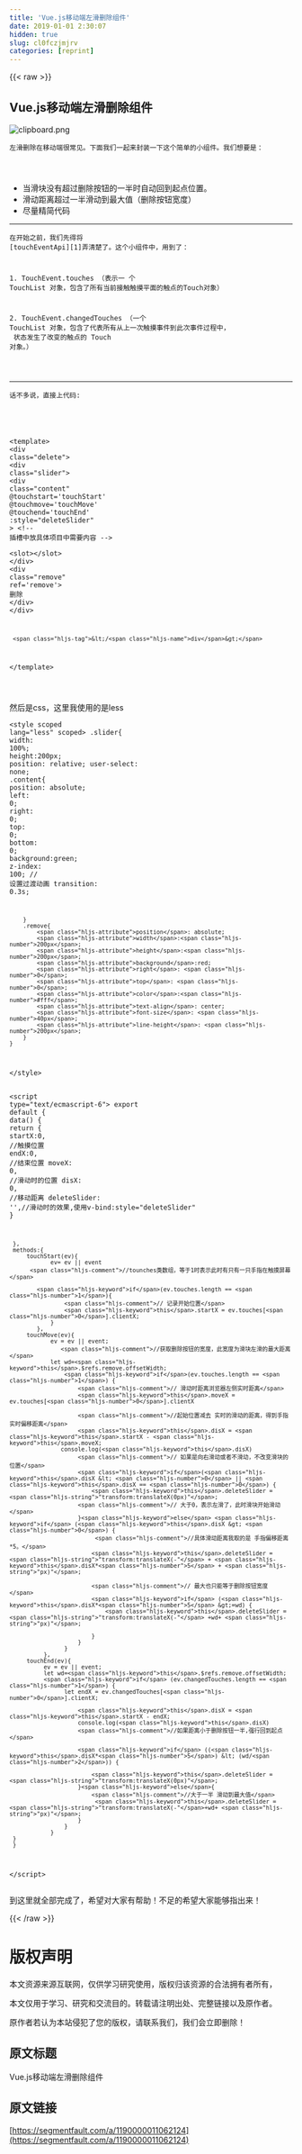 ```yaml
---
title: 'Vue.js移动端左滑删除组件' 
date: 2019-01-01 2:30:07
hidden: true
slug: cl0fczjmjrv
categories: [reprint]
---
```


{{< raw >}}

                    
<h2 id="articleHeader0">Vue.js移动端左滑删除组件</h2>
<p><span class="img-wrap"><img data-src="/img/bVUzBL?w=527&amp;h=148" src="https://static.alili.tech/img/bVUzBL?w=527&amp;h=148" alt="clipboard.png" title="clipboard.png" style="cursor: pointer; display: inline;"></span></p>
<div class="widget-codetool" style="display:none;">
      <div class="widget-codetool--inner">
      <span class="selectCode code-tool" data-toggle="tooltip" data-placement="top" title="" data-original-title="全选"></span>
      <span type="button" class="copyCode code-tool" data-toggle="tooltip" data-placement="top" data-clipboard-text="左滑删除在移动端很常见。下面我们一起来封装一下这个简单的小组件。我们想要是：
 
" title="" data-original-title="复制"></span>
      <span type="button" class="saveToNote code-tool" data-toggle="tooltip" data-placement="top" title="" data-original-title="放进笔记"></span>
      </div>
      </div><pre class="hljs"><code>左滑删除在移动端很常见。下面我们一起来封装一下这个简单的小组件。我们想要是：
 
</code></pre>
<ul>
<li>当滑块没有超过删除按钮的一半时自动回到起点位置。</li>
<li>滑动距离超过一半滑动到最大值（删除按钮宽度）</li>
<li>尽量精简代码</li>
</ul>
<hr>
<div class="widget-codetool" style="display:none;">
      <div class="widget-codetool--inner">
      <span class="selectCode code-tool" data-toggle="tooltip" data-placement="top" title="" data-original-title="全选"></span>
      <span type="button" class="copyCode code-tool" data-toggle="tooltip" data-placement="top" data-clipboard-text="在开始之前，我们先得将 [touchEventApi][1]弄清楚了。这个小组件中，用到了：

1.  TouchEvent.touches （表示一 个 TouchList 对象，包含了所有当前接触触摸平面的触点的Touch对象）

2.  TouchEvent.changedTouches （一个 TouchList 对象，包含了代表所有从上一次触摸事件到此次事件过程中，
    状态发生了改变的触点的 Touch 对象。）


" title="" data-original-title="复制"></span>
      <span type="button" class="saveToNote code-tool" data-toggle="tooltip" data-placement="top" title="" data-original-title="放进笔记"></span>
      </div>
      </div><pre class="hljs markdown"><code>在开始之前，我们先得将 [<span class="hljs-string">touchEventApi</span>][<span class="hljs-symbol">1</span>]弄清楚了。这个小组件中，用到了：

<span class="hljs-bullet">1.  </span>TouchEvent.touches （表示一 个 TouchList 对象，包含了所有当前接触触摸平面的触点的Touch对象）

<span class="hljs-bullet">2.  </span>TouchEvent.changedTouches （一个 TouchList 对象，包含了代表所有从上一次触摸事件到此次事件过程中，
<span class="hljs-code">    状态发生了改变的触点的 Touch 对象。）</span>


</code></pre>
<hr>
<div class="widget-codetool" style="display:none;">
      <div class="widget-codetool--inner">
      <span class="selectCode code-tool" data-toggle="tooltip" data-placement="top" title="" data-original-title="全选"></span>
      <span type="button" class="copyCode code-tool" data-toggle="tooltip" data-placement="top" data-clipboard-text="话不多说，直接上代码:

" title="" data-original-title="复制"></span>
      <span type="button" class="saveToNote code-tool" data-toggle="tooltip" data-placement="top" title="" data-original-title="放进笔记"></span>
      </div>
      </div><pre class="hljs"><code>话不多说，直接上代码:

</code></pre>
<div class="widget-codetool" style="display:none;">
      <div class="widget-codetool--inner">
      <span class="selectCode code-tool" data-toggle="tooltip" data-placement="top" title="" data-original-title="全选"></span>
      <span type="button" class="copyCode code-tool" data-toggle="tooltip" data-placement="top" data-clipboard-text=" <template>
     <div class=&quot;delete&quot;>
             <div class=&quot;slider&quot;>
                   <div class=&quot;content&quot; 
                      @touchstart='touchStart'
                      @touchmove='touchMove'
                      @touchend='touchEnd'
                      :style=&quot;deleteSlider&quot;
                   >
                <!-- 插槽中放具体项目中需要内容         -->   
                    <slot></slot>
                   </div>
                   <div class=&quot;remove&quot; ref='remove'>
                       删除
                   </div>
            </div>
        
     </div>
</template>

" title="" data-original-title="复制"></span>
      <span type="button" class="saveToNote code-tool" data-toggle="tooltip" data-placement="top" title="" data-original-title="放进笔记"></span>
      </div>
      </div><pre class="hljs xml"><code> <span class="hljs-tag">&lt;<span class="hljs-name">template</span>&gt;</span>
     <span class="hljs-tag">&lt;<span class="hljs-name">div</span> <span class="hljs-attr">class</span>=<span class="hljs-string">"delete"</span>&gt;</span>
             <span class="hljs-tag">&lt;<span class="hljs-name">div</span> <span class="hljs-attr">class</span>=<span class="hljs-string">"slider"</span>&gt;</span>
                   <span class="hljs-tag">&lt;<span class="hljs-name">div</span> <span class="hljs-attr">class</span>=<span class="hljs-string">"content"</span> 
                      @<span class="hljs-attr">touchstart</span>=<span class="hljs-string">'touchStart'</span>
                      @<span class="hljs-attr">touchmove</span>=<span class="hljs-string">'touchMove'</span>
                      @<span class="hljs-attr">touchend</span>=<span class="hljs-string">'touchEnd'</span>
                      <span class="hljs-attr">:style</span>=<span class="hljs-string">"deleteSlider"</span>
                   &gt;</span>
                <span class="hljs-comment">&lt;!-- 插槽中放具体项目中需要内容         --&gt;</span>   
                    <span class="hljs-tag">&lt;<span class="hljs-name">slot</span>&gt;</span><span class="hljs-tag">&lt;/<span class="hljs-name">slot</span>&gt;</span>
                   <span class="hljs-tag">&lt;/<span class="hljs-name">div</span>&gt;</span>
                   <span class="hljs-tag">&lt;<span class="hljs-name">div</span> <span class="hljs-attr">class</span>=<span class="hljs-string">"remove"</span> <span class="hljs-attr">ref</span>=<span class="hljs-string">'remove'</span>&gt;</span>
                       删除
                   <span class="hljs-tag">&lt;/<span class="hljs-name">div</span>&gt;</span>
            <span class="hljs-tag">&lt;/<span class="hljs-name">div</span>&gt;</span>
        
     <span class="hljs-tag">&lt;/<span class="hljs-name">div</span>&gt;</span>
<span class="hljs-tag">&lt;/<span class="hljs-name">template</span>&gt;</span>

</code></pre>
<p>然后是css，这里我使用的是less</p>
<div class="widget-codetool" style="display:none;">
      <div class="widget-codetool--inner">
      <span class="selectCode code-tool" data-toggle="tooltip" data-placement="top" title="" data-original-title="全选"></span>
      <span type="button" class="copyCode code-tool" data-toggle="tooltip" data-placement="top" data-clipboard-text="<style scoped lang=&quot;less&quot; scoped>
    .slider{
        width: 100%;
        height:200px;
        position: relative;
         user-select: none;
        .content{
            position: absolute;
            left: 0;
            right: 0;
            top: 0;
            bottom: 0;
            background:green;
            z-index: 100;
            //    设置过渡动画
            transition: 0.3s;
             
        }
        .remove{
            position: absolute;
            width:200px;
            height:200px;
            background:red;
            right: 0;
            top: 0;
            color:#fff;
            text-align: center;
            font-size: 40px;
            line-height: 200px;
        }
    }
 
</style>" title="" data-original-title="复制"></span>
      <span type="button" class="saveToNote code-tool" data-toggle="tooltip" data-placement="top" title="" data-original-title="放进笔记"></span>
      </div>
      </div><pre class="hljs stylus"><code>&lt;style scoped lang=<span class="hljs-string">"less"</span> scoped&gt;
    .slider{
        <span class="hljs-attribute">width</span>: <span class="hljs-number">100%</span>;
        <span class="hljs-attribute">height</span>:<span class="hljs-number">200px</span>;
        <span class="hljs-attribute">position</span>: relative;
         user-select: <span class="hljs-attribute">none</span>;
        .<span class="hljs-attribute">content</span>{
            <span class="hljs-attribute">position</span>: absolute;
            <span class="hljs-attribute">left</span>: <span class="hljs-number">0</span>;
            <span class="hljs-attribute">right</span>: <span class="hljs-number">0</span>;
            <span class="hljs-attribute">top</span>: <span class="hljs-number">0</span>;
            <span class="hljs-attribute">bottom</span>: <span class="hljs-number">0</span>;
            <span class="hljs-attribute">background</span>:green;
            <span class="hljs-attribute">z-index</span>: <span class="hljs-number">100</span>;
            <span class="hljs-comment">//    设置过渡动画</span>
            <span class="hljs-attribute">transition</span>: <span class="hljs-number">0.3s</span>;
             
        }
        .remove{
            <span class="hljs-attribute">position</span>: absolute;
            <span class="hljs-attribute">width</span>:<span class="hljs-number">200px</span>;
            <span class="hljs-attribute">height</span>:<span class="hljs-number">200px</span>;
            <span class="hljs-attribute">background</span>:red;
            <span class="hljs-attribute">right</span>: <span class="hljs-number">0</span>;
            <span class="hljs-attribute">top</span>: <span class="hljs-number">0</span>;
            <span class="hljs-attribute">color</span>:<span class="hljs-number">#fff</span>;
            <span class="hljs-attribute">text-align</span>: center;
            <span class="hljs-attribute">font-size</span>: <span class="hljs-number">40px</span>;
            <span class="hljs-attribute">line-height</span>: <span class="hljs-number">200px</span>;
        }
    }
 
&lt;/style&gt;</code></pre>
<div class="widget-codetool" style="display:none;">
      <div class="widget-codetool--inner">
      <span class="selectCode code-tool" data-toggle="tooltip" data-placement="top" title="" data-original-title="全选"></span>
      <span type="button" class="copyCode code-tool" data-toggle="tooltip" data-placement="top" data-clipboard-text="<script type=&quot;text/ecmascript-6&quot;>
  export default {
     data() {
     return {
        startX:0,   //触摸位置
        endX:0,     //结束位置
        moveX: 0,   //滑动时的位置
        disX: 0,    //移动距离
        deleteSlider: '',//滑动时的效果,使用v-bind:style=&quot;deleteSlider&quot;
     }
    
     },
     methods:{
         touchStart(ev){
                ev= ev || event
          //tounches类数组，等于1时表示此时有只有一只手指在触摸屏幕
    
            if(ev.touches.length == 1){
                    // 记录开始位置
                    this.startX = ev.touches[0].clientX;
                }
            },
         touchMove(ev){
                ev = ev || event;
                   //获取删除按钮的宽度，此宽度为滑块左滑的最大距离
                let wd=this.$refs.remove.offsetWidth;
                    if(ev.touches.length == 1) {
                        // 滑动时距离浏览器左侧实时距离
                        this.moveX = ev.touches[0].clientX
                
                        //起始位置减去 实时的滑动的距离，得到手指实时偏移距离
                        this.disX = this.startX - this.moveX;
                   console.log(this.disX)
                        // 如果是向右滑动或者不滑动，不改变滑块的位置
                        if(this.disX < 0 || this.disX == 0) {
                            this.deleteSlider = &quot;transform:translateX(0px)&quot;;
                        // 大于0，表示左滑了，此时滑块开始滑动 
                        }else if (this.disX > 0) {
                             //具体滑动距离我取的是 手指偏移距离*5。
                            this.deleteSlider = &quot;transform:translateX(-&quot; + this.disX*5 + &quot;px)&quot;;
                            
                            // 最大也只能等于删除按钮宽度 
                            if (this.disX*5 >=wd) {
                                this.deleteSlider = &quot;transform:translateX(-&quot; +wd+ &quot;px)&quot;;
                             
                            }
                        }
                    }
              },
         touchEnd(ev){
              ev = ev || event;
              let wd=this.$refs.remove.offsetWidth;
              if (ev.changedTouches.length == 1) {
                    let endX = ev.changedTouches[0].clientX;
                      
                        this.disX = this.startX - endX;
                        console.log(this.disX)
                        //如果距离小于删除按钮一半,强行回到起点
                        
                        if ((this.disX*5) < (wd/2)) {
                          
                            this.deleteSlider = &quot;transform:translateX(0px)&quot;;
                        }else{
                            //大于一半 滑动到最大值
                             this.deleteSlider = &quot;transform:translateX(-&quot;+wd+ &quot;px)&quot;;
                        }
                    }
                }      
     }
     }
</script>" title="" data-original-title="复制"></span>
      <span type="button" class="saveToNote code-tool" data-toggle="tooltip" data-placement="top" title="" data-original-title="放进笔记"></span>
      </div>
      </div><pre class="hljs kotlin"><code>&lt;script type=<span class="hljs-string">"text/ecmascript-6"</span>&gt;
  export <span class="hljs-keyword">default</span> {
     <span class="hljs-keyword">data</span>() {
     <span class="hljs-keyword">return</span> {
        startX:<span class="hljs-number">0</span>,   <span class="hljs-comment">//触摸位置</span>
        endX:<span class="hljs-number">0</span>,     <span class="hljs-comment">//结束位置</span>
        moveX: <span class="hljs-number">0</span>,   <span class="hljs-comment">//滑动时的位置</span>
        disX: <span class="hljs-number">0</span>,    <span class="hljs-comment">//移动距离</span>
        deleteSlider: <span class="hljs-string">''</span>,<span class="hljs-comment">//滑动时的效果,使用v-bind:style="deleteSlider"</span>
     }
    
     },
     methods:{
         touchStart(ev){
                ev= ev || event
          <span class="hljs-comment">//tounches类数组，等于1时表示此时有只有一只手指在触摸屏幕</span>
    
            <span class="hljs-keyword">if</span>(ev.touches.length == <span class="hljs-number">1</span>){
                    <span class="hljs-comment">// 记录开始位置</span>
                    <span class="hljs-keyword">this</span>.startX = ev.touches[<span class="hljs-number">0</span>].clientX;
                }
            },
         touchMove(ev){
                ev = ev || event;
                   <span class="hljs-comment">//获取删除按钮的宽度，此宽度为滑块左滑的最大距离</span>
                let wd=<span class="hljs-keyword">this</span>.$refs.remove.offsetWidth;
                    <span class="hljs-keyword">if</span>(ev.touches.length == <span class="hljs-number">1</span>) {
                        <span class="hljs-comment">// 滑动时距离浏览器左侧实时距离</span>
                        <span class="hljs-keyword">this</span>.moveX = ev.touches[<span class="hljs-number">0</span>].clientX
                
                        <span class="hljs-comment">//起始位置减去 实时的滑动的距离，得到手指实时偏移距离</span>
                        <span class="hljs-keyword">this</span>.disX = <span class="hljs-keyword">this</span>.startX - <span class="hljs-keyword">this</span>.moveX;
                   console.log(<span class="hljs-keyword">this</span>.disX)
                        <span class="hljs-comment">// 如果是向右滑动或者不滑动，不改变滑块的位置</span>
                        <span class="hljs-keyword">if</span>(<span class="hljs-keyword">this</span>.disX &lt; <span class="hljs-number">0</span> || <span class="hljs-keyword">this</span>.disX == <span class="hljs-number">0</span>) {
                            <span class="hljs-keyword">this</span>.deleteSlider = <span class="hljs-string">"transform:translateX(0px)"</span>;
                        <span class="hljs-comment">// 大于0，表示左滑了，此时滑块开始滑动 </span>
                        }<span class="hljs-keyword">else</span> <span class="hljs-keyword">if</span> (<span class="hljs-keyword">this</span>.disX &gt; <span class="hljs-number">0</span>) {
                             <span class="hljs-comment">//具体滑动距离我取的是 手指偏移距离*5。</span>
                            <span class="hljs-keyword">this</span>.deleteSlider = <span class="hljs-string">"transform:translateX(-"</span> + <span class="hljs-keyword">this</span>.disX*<span class="hljs-number">5</span> + <span class="hljs-string">"px)"</span>;
                            
                            <span class="hljs-comment">// 最大也只能等于删除按钮宽度 </span>
                            <span class="hljs-keyword">if</span> (<span class="hljs-keyword">this</span>.disX*<span class="hljs-number">5</span> &gt;=wd) {
                                <span class="hljs-keyword">this</span>.deleteSlider = <span class="hljs-string">"transform:translateX(-"</span> +wd+ <span class="hljs-string">"px)"</span>;
                             
                            }
                        }
                    }
              },
         touchEnd(ev){
              ev = ev || event;
              let wd=<span class="hljs-keyword">this</span>.$refs.remove.offsetWidth;
              <span class="hljs-keyword">if</span> (ev.changedTouches.length == <span class="hljs-number">1</span>) {
                    let endX = ev.changedTouches[<span class="hljs-number">0</span>].clientX;
                      
                        <span class="hljs-keyword">this</span>.disX = <span class="hljs-keyword">this</span>.startX - endX;
                        console.log(<span class="hljs-keyword">this</span>.disX)
                        <span class="hljs-comment">//如果距离小于删除按钮一半,强行回到起点</span>
                        
                        <span class="hljs-keyword">if</span> ((<span class="hljs-keyword">this</span>.disX*<span class="hljs-number">5</span>) &lt; (wd/<span class="hljs-number">2</span>)) {
                          
                            <span class="hljs-keyword">this</span>.deleteSlider = <span class="hljs-string">"transform:translateX(0px)"</span>;
                        }<span class="hljs-keyword">else</span>{
                            <span class="hljs-comment">//大于一半 滑动到最大值</span>
                             <span class="hljs-keyword">this</span>.deleteSlider = <span class="hljs-string">"transform:translateX(-"</span>+wd+ <span class="hljs-string">"px)"</span>;
                        }
                    }
                }      
     }
     }
&lt;/script&gt;</code></pre>
<p>到这里就全部完成了，希望对大家有帮助！不足的希望大家能够指出来！</p>

                
{{< /raw >}}

# 版权声明
本文资源来源互联网，仅供学习研究使用，版权归该资源的合法拥有者所有，

本文仅用于学习、研究和交流目的。转载请注明出处、完整链接以及原作者。

原作者若认为本站侵犯了您的版权，请联系我们，我们会立即删除！

## 原文标题
Vue.js移动端左滑删除组件

## 原文链接
[https://segmentfault.com/a/1190000011062124](https://segmentfault.com/a/1190000011062124)

